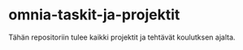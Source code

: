 # omnia-taskit-ja-projektit
Tähän repositoriin tulee kaikki projektit ja tehtävät koulutksen ajalta.
